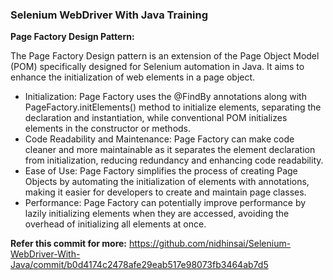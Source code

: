### Selenium WebDriver With Java Training

**Page Factory Design Pattern:**

The Page Factory Design pattern is an extension of the Page Object Model (POM) specifically designed for Selenium automation in Java. It aims to enhance the initialization of web elements in a page object.

* Initialization: Page Factory uses the @FindBy annotations along with PageFactory.initElements() method to initialize elements, separating the declaration and instantiation, while conventional POM initializes elements in the constructor or methods.
* Code Readability and Maintenance: Page Factory can make code cleaner and more maintainable as it separates the element declaration from initialization, reducing redundancy and enhancing code readability.
* Ease of Use: Page Factory simplifies the process of creating Page Objects by automating the initialization of elements with annotations, making it easier for developers to create and maintain page classes.
* Performance: Page Factory can potentially improve performance by lazily initializing elements when they are accessed, avoiding the overhead of initializing all elements at once.

**Refer this commit for more:** https://github.com/nidhinsai/Selenium-WebDriver-With-Java/commit/b0d4174c2478afe29eab517e98073fb3464ab7d5